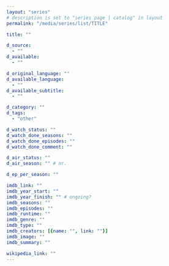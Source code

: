 ```yaml
---
layout: "series"
# description is set to "series page | catalog" in layout
permalink: "/media/series/list/TITLE"

title: ""

d_source:
  - ""
d_available:
  - ""

d_original_language: ""
d_available_language:
  - ""
d_available_subtitle:
  - ""

d_category: ""
d_tags:
  - "other"

d_watch_status: ""
d_watch_done_seasons: ""
d_watch_done_episodes: ""
d_watch_done_comment: ""

d_air_status: ""
d_air_season: "" # nr.

d_ep_per_season: ""

imdb_link: ""
imdb_year_start: ""
imdb_year_finish: "" # ongoing?
imdb_seasons: ""
imdb_episodes: ""
imdb_runtime: ""
imdb_genre: ""
imdb_type: ""
imdb_creators: [{name: "", link: ""}]
imdb_image: ""
imdb_summary: ""

wikipedia_link: ""
---
```


